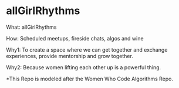 # allGirlRhythms

What: allGirlRhythms

How: Scheduled meetups, fireside chats, algos and wine

Why1: To create a space where we can get together and exchange experiences, provide mentorship and grow together.

Why2: Because women lifting each other up is a powerful thing.




*This Repo is modeled after the  Women Who Code Algorithms Repo. 
